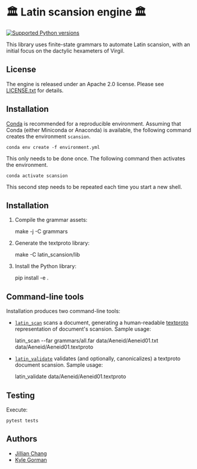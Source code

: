 # 🏛️ Latin scansion engine 🏛️

[![Supported Python
versions](https://img.shields.io/pypi/pyversions/wikipron.svg)](https://pypi.org/project/wikipron)

This library uses finite-state grammars to automate Latin scansion, with an
initial focus on the dactylic hexameters of Virgil.

## License

The engine is released under an Apache 2.0 license. Please see
[LICENSE.txt](LICENSE.txt) for details.

## Installation

[Conda](http://conda.io) is recommended for a reproducible environment. Assuming
that Conda (either Miniconda or Anaconda) is available, the following command
creates the environment `scansion`.

    conda env create -f environment.yml

This only needs to be done once. The following command then activates the
environment.

    conda activate scansion

This second step needs to be repeated each time you start a new shell.

## Installation

1.  Compile the grammar assets:

    make -j -C grammars

2.  Generate the textproto library:

    make -C latin_scansion/lib

3.  Install the Python library:

    pip install -e .

## Command-line tools

Installation produces two command-line tools:

-   [`latin_scan`](latin_scansion/cli/scan.py) scans a document, generating a
    human-readable
    [textproto](https://medium.com/@nathantnorth/protocol-buffers-text-format-14e0584f70a5)
    representation of document's scansion. Sample usage:

    latin_scan --far grammars/all.far data/Aeneid/Aeneid01.txt data/Aeneid/Aeneid01.textproto

-   [`latin_validate`](latin_scansion/cli/validate.py) validates (and
    optionally, canonicalizes) a textproto document scansion. Sample usage:

    latin_validate data/Aeneid/Aeneid01.textproto

## Testing

Execute:

    pytest tests

## Authors

-   [Jillian Chang](jillianchang15@gmail.com)
-   [Kyle Gorman](kgorman@gc.cuny.edu)
